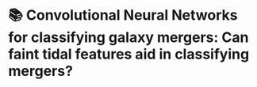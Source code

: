 # 📚  Convolutional Neural Networks for classifying galaxy mergers: Can faint tidal features aid in classifying mergers?


<!-- 📝 Abstract -->

<!--Identifying mergers from observational data has been a crucial aspect of studying galaxy evolution and formation.
Tidal features, typically fainter than 26 ${\rm mag arcsec^{-2}}$, exhibit a diverse range of appearances depending on the merger characteristics and are expected to be investigated in greater detail with the Rubin Observatory Large Synoptic Survey Telescope (LSST), which will reveal the low surface brightness universe with unprecedented precision. Our goal is to assess the feasibility of developing a convolutional neural network (CNNs) that can distinguish between mergers and non-mergers based on LSST-like deep images.
To this end, we used Illustris TNG50, one of the highest-resolution cosmological hydrodynamic simulations to date, allowing us to generate LSST-like mock images with a depth $\sim$ 29 ${\rm mag arcsec^{-2}}$ for low-redshift ($z=0.16$) galaxies, with labeling based on their merger status as ground truth.
We focused on 151 Milky Way-like galaxies in field environments, comprising 81 non-mergers and 70 mergers.
After applying data augmentation and hyperparameter tuning, a CNNs model was developed with an accuracy of 65-67\%.
Through additional image processing, the model was further optimized, achieving an accuracy of 67-70\% when trained on images containing only faint features.
This represents an improvement of $\sim$ 5\% compared to training on images with bright features only.
This suggests that faint tidal features can serve as effective indicators for distinguishing between mergers and non-mergers.
The future direction for further improvement based on this study is also discussed.-->
